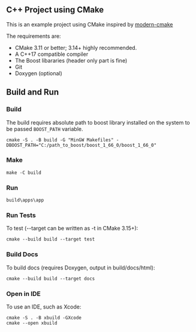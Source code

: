 ## C++ Project using CMake 

This is an example project using CMake inspired by [modern-cmake](https://gitlab.com/CLIUtils/modern-cmake/)

The requirements are:

- CMake 3.11 or better; 3.14+ highly recommended.
- A C++17 compatible compiler
- The Boost libararies (header only part is fine)
- Git
- Doxygen (optional)

## Build and Run

### Build

The build requires absolute path to boost library installed on the system to be passed `BOOST_PATH` variable.

```
cmake -S . -B build -G "MinGW Makefiles" -DBOOST_PATH="C:/path_to_boost/boost_1_66_0/boost_1_66_0"
```

### Make
```   
make -C build
```

### Run
```
build\apps\app
```

### Run Tests
To test (--target can be written as -t in CMake 3.15+):

```
cmake --build build --target test
```

### Build Docs

To build docs (requires Doxygen, output in build/docs/html):

```
cmake --build build --target docs
```

### Open in IDE

To use an IDE, such as Xcode:
```
cmake -S . -B xbuild -GXcode
cmake --open xbuild
```


